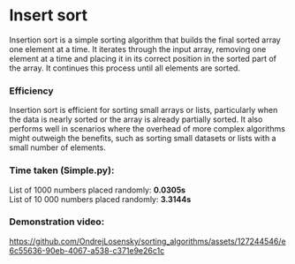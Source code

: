 # Insert sort
Insertion sort is a simple sorting algorithm that builds the final sorted array one element at a time. It iterates through the input array, removing one element at a time and placing it in its correct position in the sorted part of the array. It continues this process until all elements are sorted.

### Efficiency
Insertion sort is efficient for sorting small arrays or lists, particularly when the data is nearly sorted or the array is already partially sorted. It also performs well in scenarios where the overhead of more complex algorithms might outweigh the benefits, such as sorting small datasets or lists with a small number of elements.


### Time taken (Simple.py):
List of 1000 numbers placed randomly: **0.0305s**  
List of 10 000 numbers placed randomly: **3.3144s**  

### Demonstration video:
https://github.com/OndrejLosensky/sorting_algorithms/assets/127244546/e6c55636-90eb-4067-a538-c371e9e26c1c


